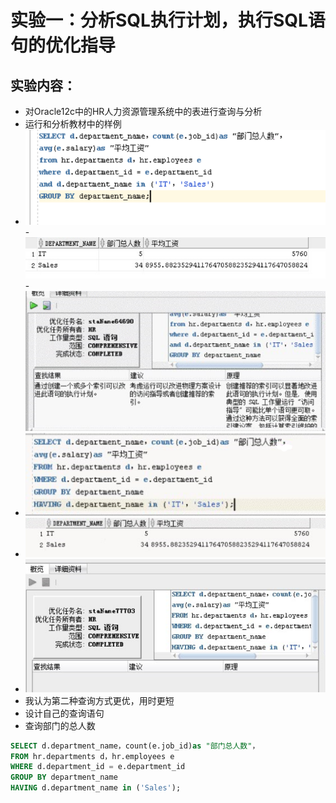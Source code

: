# 实验一：分析SQL执行计划，执行SQL语句的优化指导

## 实验内容：
- 对Oracle12c中的HR人力资源管理系统中的表进行查询与分析
- 运行和分析教材中的样例
- ![image](https://github.com/whitedeplume/Oracle/blob/master/test1/%E6%9F%A5%E8%AF%A21-1.png)
-![image](https://github.com/whitedeplume/Oracle/blob/master/test1/%E6%9F%A5%E8%AF%A21-2.png)
-![image](https://github.com/whitedeplume/Oracle/blob/master/test1/%E6%9F%A5%E8%AF%A21-3.png)
- ![image](https://github.com/whitedeplume/Oracle/blob/master/test1/%E6%9F%A5%E8%AF%A22-1.png)
- ![image](https://github.com/whitedeplume/Oracle/blob/master/test1/%E6%9F%A5%E8%AF%A22-2.png)
- ![image](https://github.com/whitedeplume/Oracle/blob/master/test1/%E6%9F%A5%E8%AF%A22-3.png)
- 我认为第二种查询方式更优，用时更短
- 设计自己的查询语句
- 查询部门的总人数
```SQL
SELECT d.department_name，count(e.job_id)as "部门总人数"，
FROM hr.departments d，hr.employees e
WHERE d.department_id = e.department_id
GROUP BY department_name
HAVING d.department_name in ('Sales');
```
